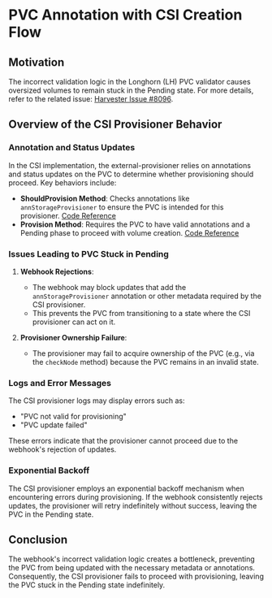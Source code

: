# PVC Annotation with CSI Creation Flow

## Motivation
The incorrect validation logic in the Longhorn (LH) PVC validator causes oversized volumes to remain stuck in the Pending state. For more details, refer to the related issue: [Harvester Issue #8096](https://github.com/harvester/harvester/issues/8096#issuecomment-2814328640).

## Overview of the CSI Provisioner Behavior

### Annotation and Status Updates
In the CSI implementation, the external-provisioner relies on annotations and status updates on the PVC to determine whether provisioning should proceed. Key behaviors include:

- **ShouldProvision Method**: Checks annotations like `annStorageProvisioner` to ensure the PVC is intended for this provisioner. [Code Reference](https://github.com/kubernetes-csi/external-provisioner/blob/12a344a40072d655cb9374a93483305f1a1be557/pkg/controller/controller.go#L1398-L1407)
- **Provision Method**: Requires the PVC to have valid annotations and a Pending phase to proceed with volume creation. [Code Reference](https://github.com/kubernetes-csi/external-provisioner/blob/12a344a40072d655cb9374a93483305f1a1be557/pkg/controller/controller.go#L785-L800)

### Issues Leading to PVC Stuck in Pending
1. **Webhook Rejections**:
   - The webhook may block updates that add the `annStorageProvisioner` annotation or other metadata required by the CSI provisioner.
   - This prevents the PVC from transitioning to a state where the CSI provisioner can act on it.

2. **Provisioner Ownership Failure**:
   - The provisioner may fail to acquire ownership of the PVC (e.g., via the `checkNode` method) because the PVC remains in an invalid state.

### Logs and Error Messages
The CSI provisioner logs may display errors such as:
- "PVC not valid for provisioning"
- "PVC update failed"

These errors indicate that the provisioner cannot proceed due to the webhook's rejection of updates.

### Exponential Backoff
The CSI provisioner employs an exponential backoff mechanism when encountering errors during provisioning. If the webhook consistently rejects updates, the provisioner will retry indefinitely without success, leaving the PVC in the Pending state.

## Conclusion
The webhook's incorrect validation logic creates a bottleneck, preventing the PVC from being updated with the necessary metadata or annotations. Consequently, the CSI provisioner fails to proceed with provisioning, leaving the PVC stuck in the Pending state indefinitely.